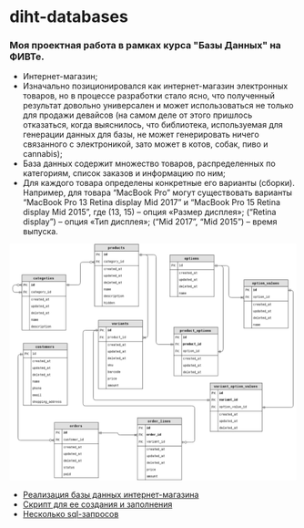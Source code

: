 # diht-databases

### Моя проектная работа в рамках курса "Базы Данных" на ФИВТе.

-	Интернет-магазин;  
-	Изначально позиционировался как интернет-магазин электронных товаров, но в процессе разработки стало ясно, что полученный результат довольно универсален и может использоваться не только для продажи девайсов (на самом деле от этого пришлось отказаться, когда выяснилось, что библиотека, используемая для генерации данных для базы, не может генерировать ничего связанного с электроникой, зато может в котов, собак, пиво и cannabis);  
-	База данных содержит множество товаров, распределенных по категориям, список заказов и информацию по ним;  
-	Для каждого товара определены конкретные его варианты (сборки). Например, для товара “MacBook Pro” могут существовать варианты “MacBook Pro 13 Retina display Mid 2017” и “MacBook Pro 15 Retina display Mid 2015”, где (13, 15) – опция «Размер дисплея»; (“Retina display”) – опция «Тип дисплея»; (“Mid 2017”, “Mid 2015”) – время выпуска.  

![Database scheme](scheme.png)

+ [Реализация базы данных интернет-магазина](https://github.com/alenmarz/diht-databases/blob/master/shop.sql)
+ [Cкрипт для ее создания и заполнения](https://github.com/alenmarz/diht-databases/blob/master/Rakefile)
+ [Несколько sql-запросов](https://github.com/alenmarz/diht-databases/blob/master/my.sql)
